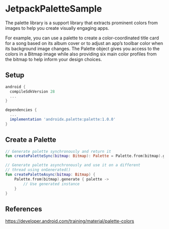 # JetpackPaletteSample
The palette library is a support library that extracts prominent colors from images to help you create visually engaging apps.

For example, you can use a palette to create a color-coordinated title card for a song based on its album cover or to adjust an app’s toolbar color when its background image changes. The Palette object gives you access to the colors in a Bitmap image while also providing six main color profiles from the bitmap to help inform your design choices.

## Setup
```gradle
android {
  compileSdkVersion 28
  ...
}

dependencies {
  ...
  implementation 'androidx.palette:palette:1.0.0'
}
```
    
## Create a Palette
```kotlin
// Generate palette synchronously and return it
fun createPaletteSync(bitmap: Bitmap): Palette = Palette.from(bitmap).generate()

// Generate palette asynchronously and use it on a different
// thread using onGenerated()
fun createPaletteAsync(bitmap: Bitmap) {
    Palette.from(bitmap).generate { palette ->
        // Use generated instance
    }
}
```

## References
https://developer.android.com/training/material/palette-colors
